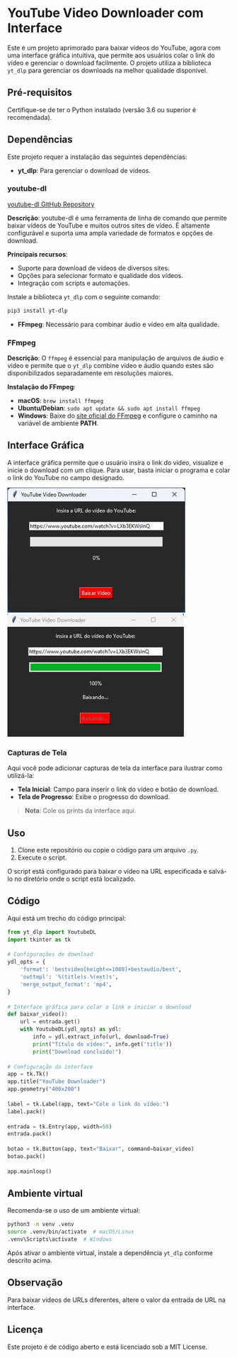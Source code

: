 
# YouTube Video Downloader com Interface

Este é um projeto aprimorado para baixar vídeos do YouTube, agora com uma interface gráfica intuitiva, que permite aos usuários colar o link do vídeo e gerenciar o download facilmente. O projeto utiliza a biblioteca `yt_dlp` para gerenciar os downloads na melhor qualidade disponível.

## Pré-requisitos

Certifique-se de ter o Python instalado (versão 3.6 ou superior é recomendada).

## Dependências

Este projeto requer a instalação das seguintes dependências:

- **yt_dlp**: Para gerenciar o download de vídeos.

### youtube-dl

[youtube-dl GitHub Repository](https://github.com/ytdl-org/youtube-dl)

**Descrição**: youtube-dl é uma ferramenta de linha de comando que permite baixar vídeos de YouTube e muitos outros sites de vídeo. É altamente configurável e suporta uma ampla variedade de formatos e opções de download.

**Principais recursos**:
- Suporte para download de vídeos de diversos sites.
- Opções para selecionar formato e qualidade dos vídeos.
- Integração com scripts e automações.

Instale a biblioteca `yt_dlp` com o seguinte comando:

```bash
pip3 install yt-dlp
```

- **FFmpeg**: Necessário para combinar áudio e vídeo em alta qualidade.

### FFmpeg

**Descrição**: O `ffmpeg` é essencial para manipulação de arquivos de áudio e vídeo e permite que o `yt_dlp` combine vídeo e áudio quando estes são disponibilizados separadamente em resoluções maiores.

**Instalação do FFmpeg**:
- **macOS**: `brew install ffmpeg`
- **Ubuntu/Debian**: `sudo apt update && sudo apt install ffmpeg`
- **Windows**: Baixe do [site oficial do FFmpeg](https://ffmpeg.org/download.html) e configure o caminho na variável de ambiente **PATH**.

## Interface Gráfica

A interface gráfica permite que o usuário insira o link do vídeo, visualize e inicie o download com um clique. Para usar, basta iniciar o programa e colar o link do YouTube no campo designado.

<img src="../imgs/interfacevideodownload-1.jpg">
<img src="imgs/interfacevideodownload-2.jpg">

### Capturas de Tela

Aqui você pode adicionar capturas de tela da interface para ilustrar como utilizá-la:

- **Tela Inicial**: Campo para inserir o link do vídeo e botão de download.
- **Tela de Progresso**: Exibe o progresso do download.

> **Nota**: Cole os prints da interface aqui.

## Uso

1. Clone este repositório ou copie o código para um arquivo `.py`.
2. Execute o script.
   
O script está configurado para baixar o vídeo na URL especificada e salvá-lo no diretório onde o script está localizado.

## Código

Aqui está um trecho do código principal:

```python
from yt_dlp import YoutubeDL
import tkinter as tk

# Configurações de download
ydl_opts = {
    'format': 'bestvideo[height<=1080]+bestaudio/best',
    'outtmpl': '%(title)s.%(ext)s',
    'merge_output_format': 'mp4',
}

# Interface gráfica para colar o link e iniciar o download
def baixar_video():
    url = entrada.get()
    with YoutubeDL(ydl_opts) as ydl:
        info = ydl.extract_info(url, download=True)
        print("Título do vídeo:", info.get('title'))
        print("Download concluído!")

# Configuração da interface
app = tk.Tk()
app.title("YouTube Downloader")
app.geometry("400x200")

label = tk.Label(app, text="Cole o link do vídeo:")
label.pack()

entrada = tk.Entry(app, width=50)
entrada.pack()

botao = tk.Button(app, text="Baixar", command=baixar_video)
botao.pack()

app.mainloop()
```

## Ambiente virtual

Recomenda-se o uso de um ambiente virtual:

```bash
python3 -m venv .venv
source .venv/bin/activate  # macOS/Linux
.venv\Scripts\activate  # Windows
```

Após ativar o ambiente virtual, instale a dependência `yt_dlp` conforme descrito acima.

## Observação

Para baixar vídeos de URLs diferentes, altere o valor da entrada de URL na interface.

## Licença

Este projeto é de código aberto e está licenciado sob a MIT License.
